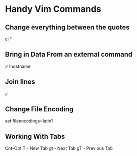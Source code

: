 # Handy Vim Commands

## Change everything between the quotes
ci "

## Bring in Data From an external command
:r !hostname

## Join lines
J

## Change File Encoding
set fileencodings=latin1

## Working With Tabs
Cnt-Opt T 	- New Tab
gt 		- Next Tab
gT 		- Previous Tab
